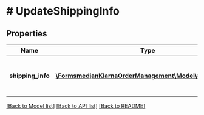 # # UpdateShippingInfo

## Properties

Name | Type | Description | Notes
------------ | ------------- | ------------- | -------------
**shipping_info** | [**\FormsmedjanKlarnaOrderManagement\Model\ShippingInfo[]**](ShippingInfo.md) | New shipping info. Maximum: 500 items. |

[[Back to Model list]](../../README.md#models) [[Back to API list]](../../README.md#endpoints) [[Back to README]](../../README.md)
